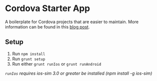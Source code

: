 # Cordova Starter App

A boilerplate for Cordova projects that are easier to maintain. More information can be found in this [blog post](http://joelambert.co.uk/articles/xxx).

## Setup

1. Run `npm install`
2. Run `grunt setup`
3. Run either `grunt runIos` or `grunt runAndroid`

*`runIos` requires ios-sim 3.0 or greater be installed (npm install -g ios-sim)*